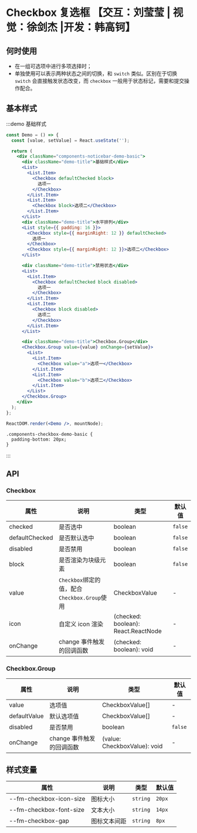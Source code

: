 # Checkbox 复选框 【交互：刘莹莹 | 视觉：徐剑杰 |开发：韩高钶】

## 何时使用

- 在一组可选项中进行多项选择时；
- 单独使用可以表示两种状态之间的切换，和 `switch` 类似。区别在于切换 `switch` 会直接触发状态改变，而 `checkbox` 一般用于状态标记，需要和提交操作配合。

## 基本样式

:::demo 基础样式

```jsx
const Demo = () => {
  const [value, setValue] = React.useState('');

  return (
    <div className="components-noticebar-demo-basic">
      <div className="demo-title">基础样式</div>
      <List>
        <List.Item>
          <Checkbox defaultChecked block>
            选项一
          </Checkbox>
        </List.Item>
        <List.Item>
          <Checkbox block>选项二</Checkbox>
        </List.Item>
      </List>
      <div className="demo-title">水平排列</div>
      <List style={{ padding: 16 }}>
        <Checkbox style={{ marginRight: 12 }} defaultChecked>
          选项一
        </Checkbox>
        <Checkbox style={{ marginRight: 12 }}>选项二</Checkbox>
      </List>

      <div className="demo-title">禁用状态</div>
      <List>
        <List.Item>
          <Checkbox defaultChecked block disabled>
            选项一
          </Checkbox>
        </List.Item>
        <List.Item>
          <Checkbox block disabled>
            选项二
          </Checkbox>
        </List.Item>
      </List>

      <div className="demo-title">Checkbox.Group</div>
      <Checkbox.Group value={value} onChange={setValue}>
        <List>
          <List.Item>
            <Checkbox value="a">选项一</Checkbox>
          </List.Item>
          <List.Item>
            <Checkbox value="b">选项二</Checkbox>
          </List.Item>
        </List>
      </Checkbox.Group>
    </div>
  );
};

ReactDOM.render(<Demo />, mountNode);
```

```less
.components-checkbox-demo-basic {
  padding-bottom: 20px;
}
```

:::

## API

### Checkbox

| 属性           | 说明                                         | 类型                                | 默认值  |
| -------------- | -------------------------------------------- | ----------------------------------- | ------- |
| checked        | 是否选中                                     | boolean                             | `false` |
| defaultChecked | 是否默认选中                                 | boolean                             | `false` |
| disabled       | 是否禁用                                     | boolean                             | `false` |
| block          | 是否渲染为块级元素                           | boolean                             | `false` |
| value          | `Checkbox`绑定的值，配合`Checkbox.Group`使用 | CheckboxValue                       | -       |
| icon           | 自定义 icon 渲染                             | (checked: boolean): React.ReactNode | -       |
| onChange       | change 事件触发的回调函数                    | (checked: boolean): void            | -       |

### Checkbox.Group

| 属性         | 说明                      | 类型                         | 默认值  |
| ------------ | ------------------------- | ---------------------------- | ------- |
| value        | 选项值                    | CheckboxValue[]              | -       |
| defaultValue | 默认选项值                | CheckboxValue[]              | -       |
| disabled     | 是否禁用                  | boolean                      | `false` |
| onChange     | change 事件触发的回调函数 | (value: CheckboxValue): void | -       |

## 样式变量

| 属性                    | 说明         | 类型     | 默认值 |
| ----------------------- | ------------ | -------- | ------ |
| --fm-checkbox-icon-size | 图标大小     | `string` | `20px` |
| --fm-checkbox-font-size | 文本大小     | `string` | `14px` |
| --fm-checkbox-gap       | 图标文本间距 | `string` | `8px`  |
